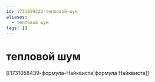 ```yaml
---
id: 1731059222-тепловой-шум
aliases:
  - тепловой шум
tags: []
---
```


# тепловой шум
[[1731058439-формула-Найквиста|формула Найквиста]]
